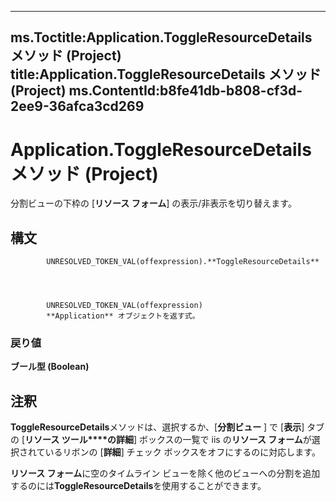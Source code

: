 

---
ms.Toctitle:Application.ToggleResourceDetails メソッド (Project)
title:Application.ToggleResourceDetails メソッド (Project)
ms.ContentId:b8fe41db-b808-cf3d-2ee9-36afca3cd269
---
# Application.ToggleResourceDetails メソッド (Project)




分割ビューの下枠の [**リソース フォーム**] の表示/非表示を切り替えます。

## 構文

            UNRESOLVED_TOKEN_VAL(offexpression).**ToggleResourceDetails**




            UNRESOLVED_TOKEN_VAL(offexpression)
            **Application** オブジェクトを返す式。

### 戻り値
**ブール型 (Boolean)**





## 注釈
**ToggleResourceDetails**メソッドは、選択するか、[**分割ビュー** ] で [**表示**] タブの [**リソース ツール****の詳細**] ボックスの一覧で iis の**リソース フォーム**が選択されているリボンの [**詳細**] チェック ボックスをオフにするのに対応します。



**リソース フォーム**に空のタイムライン ビューを除く他のビューへの分割を追加するのには**ToggleResourceDetails**を使用することができます。




